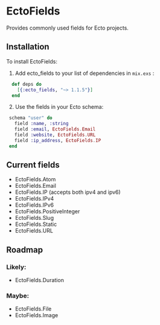 # EctoFields

Provides commonly used fields for Ecto projects.

## Installation

To install EctoFields:

  1. Add ecto_fields to your list of dependencies in `mix.exs` :
  ```elixir
    def deps do
      [{:ecto_fields, "~> 1.1.5"}]
    end
  ```
  2. Use the fields in your Ecto schema:
   ```elixir
    schema "user" do
      field :name, :string
      field :email, EctoFields.Email
      field :website, EctoFields.URL
      field :ip_address, EctoFields.IP
    end
   ```
## Current fields

* EctoFields.Atom
* EctoFields.Email
* EctoFields.IP (accepts both ipv4 and ipv6)
* EctoFields.IPv4
* EctoFields.IPv6
* EctoFields.PositiveInteger
* EctoFields.Slug
* EctoFields.Static
* EctoFields.URL

## Roadmap

### Likely:

* EctoFields.Duration

### Maybe:

* EctoFields.File
* EctoFields.Image

